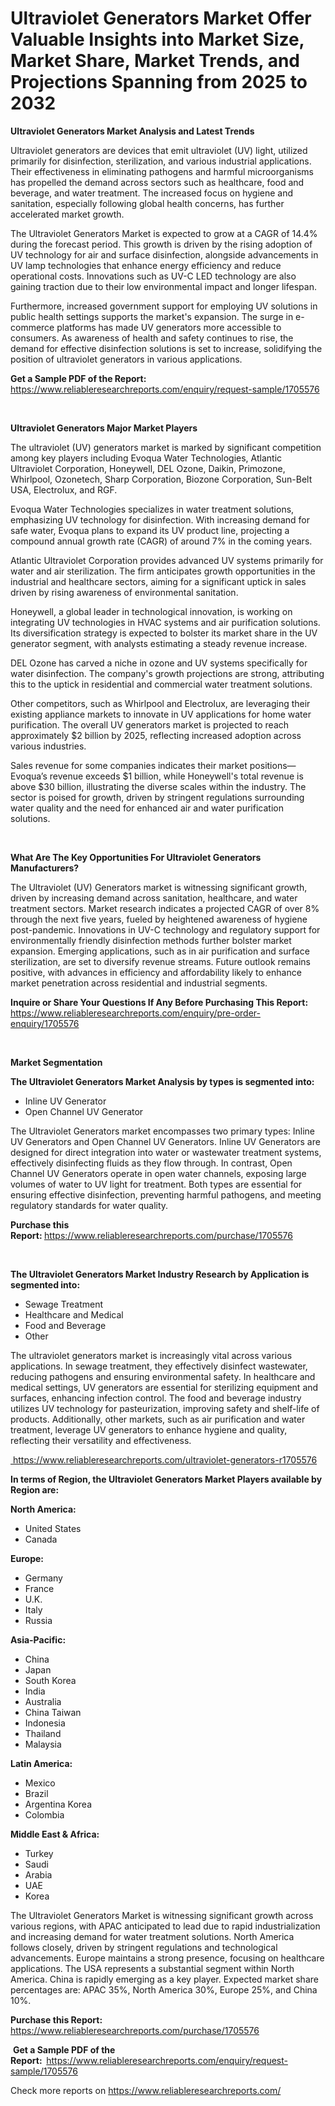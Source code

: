 <p><h1>Ultraviolet Generators Market Offer Valuable Insights into Market Size, Market Share, Market Trends, and Projections Spanning from 2025 to 2032</h1></p><p><strong>Ultraviolet Generators Market Analysis and Latest Trends</strong></p>
<p><p>Ultraviolet generators are devices that emit ultraviolet (UV) light, utilized primarily for disinfection, sterilization, and various industrial applications. Their effectiveness in eliminating pathogens and harmful microorganisms has propelled the demand across sectors such as healthcare, food and beverage, and water treatment. The increased focus on hygiene and sanitation, especially following global health concerns, has further accelerated market growth.</p><p>The Ultraviolet Generators Market is expected to grow at a CAGR of 14.4% during the forecast period. This growth is driven by the rising adoption of UV technology for air and surface disinfection, alongside advancements in UV lamp technologies that enhance energy efficiency and reduce operational costs. Innovations such as UV-C LED technology are also gaining traction due to their low environmental impact and longer lifespan.</p><p>Furthermore, increased government support for employing UV solutions in public health settings supports the market's expansion. The surge in e-commerce platforms has made UV generators more accessible to consumers. As awareness of health and safety continues to rise, the demand for effective disinfection solutions is set to increase, solidifying the position of ultraviolet generators in various applications.</p></p>
<p><strong>Get a Sample PDF of the Report:&nbsp;</strong> <a href="https://www.reliableresearchreports.com/enquiry/request-sample/1705576?utm_campaign=3573&utm_medium=2&utm_source=Github&utm_content=ia&utm_term=10042025&utm_id=ultraviolet-generators">https://www.reliableresearchreports.com/enquiry/request-sample/1705576</a></p>
<p>&nbsp;</p>
<p><strong>Ultraviolet Generators Major Market Players</strong></p>
<p><p>The ultraviolet (UV) generators market is marked by significant competition among key players including Evoqua Water Technologies, Atlantic Ultraviolet Corporation, Honeywell, DEL Ozone, Daikin, Primozone, Whirlpool, Ozonetech, Sharp Corporation, Biozone Corporation, Sun-Belt USA, Electrolux, and RGF. </p><p>Evoqua Water Technologies specializes in water treatment solutions, emphasizing UV technology for disinfection. With increasing demand for safe water, Evoqua plans to expand its UV product line, projecting a compound annual growth rate (CAGR) of around 7% in the coming years. </p><p>Atlantic Ultraviolet Corporation provides advanced UV systems primarily for water and air sterilization. The firm anticipates growth opportunities in the industrial and healthcare sectors, aiming for a significant uptick in sales driven by rising awareness of environmental sanitation.</p><p>Honeywell, a global leader in technological innovation, is working on integrating UV technologies in HVAC systems and air purification solutions. Its diversification strategy is expected to bolster its market share in the UV generator segment, with analysts estimating a steady revenue increase.</p><p>DEL Ozone has carved a niche in ozone and UV systems specifically for water disinfection. The company's growth projections are strong, attributing this to the uptick in residential and commercial water treatment solutions.</p><p>Other competitors, such as Whirlpool and Electrolux, are leveraging their existing appliance markets to innovate in UV applications for home water purification. The overall UV generators market is projected to reach approximately $2 billion by 2025, reflecting increased adoption across various industries.</p><p>Sales revenue for some companies indicates their market positions—Evoqua’s revenue exceeds $1 billion, while Honeywell's total revenue is above $30 billion, illustrating the diverse scales within the industry. The sector is poised for growth, driven by stringent regulations surrounding water quality and the need for enhanced air and water purification solutions.</p></p>
<p>&nbsp;</p>
<p><strong>What Are The Key Opportunities For Ultraviolet Generators Manufacturers?</strong></p>
<p><p>The Ultraviolet (UV) Generators market is witnessing significant growth, driven by increasing demand across sanitation, healthcare, and water treatment sectors. Market research indicates a projected CAGR of over 8% through the next five years, fueled by heightened awareness of hygiene post-pandemic. Innovations in UV-C technology and regulatory support for environmentally friendly disinfection methods further bolster market expansion. Emerging applications, such as in air purification and surface sterilization, are set to diversify revenue streams. Future outlook remains positive, with advances in efficiency and affordability likely to enhance market penetration across residential and industrial segments.</p></p>
<p><strong>Inquire or Share Your Questions If Any Before Purchasing This Report:</strong> <a href="https://www.reliableresearchreports.com/enquiry/pre-order-enquiry/1705576?utm_campaign=3573&utm_medium=2&utm_source=Github&utm_content=ia&utm_term=10042025&utm_id=ultraviolet-generators">https://www.reliableresearchreports.com/enquiry/pre-order-enquiry/1705576</a></p>
<p>&nbsp;</p>
<p><strong>Market Segmentation</strong></p>
<p><strong>The Ultraviolet Generators Market Analysis by types is segmented into:</strong></p>
<p><ul><li>Inline UV Generator</li><li>Open Channel UV Generator</li></ul></p>
<p><p>The Ultraviolet Generators market encompasses two primary types: Inline UV Generators and Open Channel UV Generators. Inline UV Generators are designed for direct integration into water or wastewater treatment systems, effectively disinfecting fluids as they flow through. In contrast, Open Channel UV Generators operate in open water channels, exposing large volumes of water to UV light for treatment. Both types are essential for ensuring effective disinfection, preventing harmful pathogens, and meeting regulatory standards for water quality.</p></p>
<p><strong>Purchase this Report:&nbsp;</strong><a href="https://www.reliableresearchreports.com/purchase/1705576?utm_campaign=3573&utm_medium=2&utm_source=Github&utm_content=ia&utm_term=10042025&utm_id=ultraviolet-generators">https://www.reliableresearchreports.com/purchase/1705576</a></p>
<p>&nbsp;</p>
<p><strong>The Ultraviolet Generators Market Industry Research by Application is segmented into:</strong></p>
<p><ul><li>Sewage Treatment</li><li>Healthcare and Medical</li><li>Food and Beverage</li><li>Other</li></ul></p>
<p><p>The ultraviolet generators market is increasingly vital across various applications. In sewage treatment, they effectively disinfect wastewater, reducing pathogens and ensuring environmental safety. In healthcare and medical settings, UV generators are essential for sterilizing equipment and surfaces, enhancing infection control. The food and beverage industry utilizes UV technology for pasteurization, improving safety and shelf-life of products. Additionally, other markets, such as air purification and water treatment, leverage UV generators to enhance hygiene and quality, reflecting their versatility and effectiveness.</p></p>
<p><a href="https://www.reliableresearchreports.com/ultraviolet-generators-r1705576?utm_campaign=3573&utm_medium=2&utm_source=Github&utm_content=ia&utm_term=10042025&utm_id=ultraviolet-generators">&nbsp;https://www.reliableresearchreports.com/ultraviolet-generators-r1705576</a></p>
<p><strong>In terms of Region, the Ultraviolet Generators Market Players available by Region are:</strong></p>
<p>
    <p> <strong> North America: </strong>
        <ul>
            <li>United States</li>
            <li>Canada</li>
        </ul>
        </p> 
    <p> <strong> Europe: </strong>
        <ul>
            <li>Germany</li>
            <li>France</li>
            <li>U.K.</li>
            <li>Italy</li>
            <li>Russia</li>
        </ul>
        </p> 
    <p> <strong> Asia-Pacific: </strong>
        <ul>
            <li>China</li>
            <li>Japan</li>
            <li>South Korea</li>
            <li>India</li>
            <li>Australia</li>
            <li>China Taiwan</li>
            <li>Indonesia</li>
            <li>Thailand</li>
            <li>Malaysia</li>
        </ul>
        </p> 
    <p> <strong> Latin America: </strong>
        <ul>
            <li>Mexico</li>
            <li>Brazil</li>
            <li>Argentina Korea</li>
            <li>Colombia</li>
        </ul>
        </p> 
    <p> <strong> Middle East & Africa: </strong>
        <ul>
            <li>Turkey</li>
            <li>Saudi</li>
            <li>Arabia</li>
            <li>UAE</li>
            <li>Korea</li>
        </ul>
    </p>
    </p>
<p><p>The Ultraviolet Generators Market is witnessing significant growth across various regions, with APAC anticipated to lead due to rapid industrialization and increasing demand for water treatment solutions. North America follows closely, driven by stringent regulations and technological advancements. Europe maintains a strong presence, focusing on healthcare applications. The USA represents a substantial segment within North America. China is rapidly emerging as a key player. Expected market share percentages are: APAC 35%, North America 30%, Europe 25%, and China 10%.</p></p>
<p><strong>Purchase this Report: </strong><a href="https://www.reliableresearchreports.com/purchase/1705576?utm_campaign=3573&utm_medium=2&utm_source=Github&utm_content=ia&utm_term=10042025&utm_id=ultraviolet-generators">https://www.reliableresearchreports.com/purchase/1705576</a></p>
<p>&nbsp;<strong>Get a Sample PDF of the Report:&nbsp;&nbsp;</strong><a href="https://www.reliableresearchreports.com/enquiry/request-sample/1705576?utm_campaign=3573&utm_medium=2&utm_source=Github&utm_content=ia&utm_term=10042025&utm_id=ultraviolet-generators">https://www.reliableresearchreports.com/enquiry/request-sample/1705576</a></p>
<p><strong></strong></p>
<p>Check more reports on <a href="https://www.reliableresearchreports.com/?utm_campaign=3573&utm_medium=2&utm_source=Github&utm_content=ia&utm_term=10042025&utm_id=ultraviolet-generators">https://www.reliableresearchreports.com/</a></p>